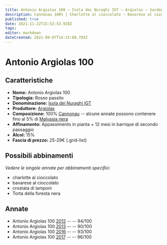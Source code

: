 ```yaml
---
title: Antonio Argiolas 100 – Isola dei Nuraghi IGT – Argiolas – Sardegna (IT) – 25-29€ – 4★-5★
description: Cannonau 100% | Charlotte al cioccolato – Bavarese al cioccolato – Crostata di lamponi – Torta della foresta nera
published: true
date: 2021-11-22T15:52:53.928Z
tags: 
editor: markdown
dateCreated: 2021-09-07T14:15:08.703Z
---
```


# Antonio Argiolas 100

## Caratteristiche
- **Nome:** Antonio Argiolas 100 
- **Tipologia:** Rosso passito
- **Denominazione:** [Isola dei Nuraghi IGT](/denominazioni/Italia/Sardegna/IGT/Isola-dei-Nuraghi)
- **Produttore:** [Argiolas](/produttori/Italia/Sardegna/Argiolas) 
- **Composizione:** 100% [Cannonau](/vitigni/Italia/cannonau) -- alcune annate possono contenere fino al 5% di [Malvasia nera](/vitigni/Italia/malvasia-nera)
- **Affinamento:** Appassimento in pianta + 12 mesi in barrique di secondo passaggio
- **Alcol:** 15%
- **Fascia di prezzo:** 25-29€
{.grid-list}



## Possibili abbinamenti
*Vedere le singole annate per abbinamenti specifici*

- charlotte al cioccolato
- bavarese al cioccolato
- crostata di lamponi
- Torta della foresta nera

## Annate
- Antonio Argiolas 100 [2012](vini/Italia/Sardegna/Argiolas/Antonio-Argiolas-100/2012) -- <span class="star-5"></span> -- 94/100
- Antonio Argiolas 100 [2013](vini/Italia/Sardegna/Argiolas/Antonio-Argiolas-100/2013) -- <span class="star-4"></span> -- 90/100
- Antonio Argiolas 100 [2016](vini/Italia/Sardegna/Argiolas/Antonio-Argiolas-100/2016) -- <span class="star-5"></span> -- 93/100
- Antonio Argiolas 100 [2017](vini/Italia/Sardegna/Argiolas/Antonio-Argiolas-100/2017) -- <span class="star-5"></span> -- 96/100
